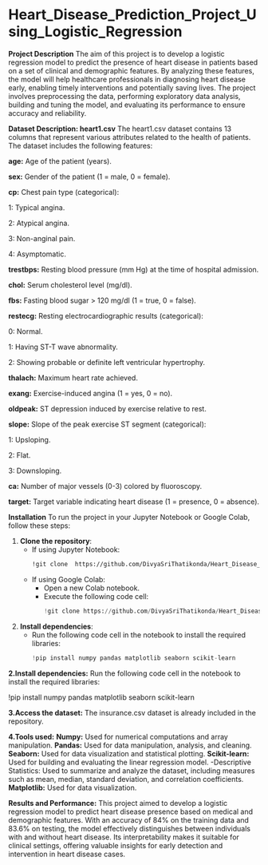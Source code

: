 # Heart_Disease_Prediction_Project_Using_Logistic_Regression

**Project Description**
The aim of this project is to develop a logistic regression model to predict the presence of heart disease in patients based on a set of clinical and demographic features. By analyzing these features, the model will help healthcare professionals in diagnosing heart disease early, enabling timely interventions and potentially saving lives. The project involves preprocessing the data, performing exploratory data analysis, building and tuning the model, and evaluating its performance to ensure accuracy and reliability.

**Dataset Description: heart1.csv**
The heart1.csv dataset contains 13 columns that represent various attributes related to the health of patients. The dataset includes the following features:

**age:** Age of the patient (years).
    
**sex:** Gender of the patient (1 = male, 0 = female).
    
**cp:** Chest pain type (categorical):
        
1: Typical angina.
    
2: Atypical angina.
    
3: Non-anginal pain.
    
4: Asymptomatic.
    
**trestbps:** Resting blood pressure (mm Hg) at the time of hospital admission.
    
**chol:** Serum cholesterol level (mg/dl).
    
**fbs:** Fasting blood sugar > 120 mg/dl (1 = true, 0 = false).
    
**restecg:** Resting electrocardiographic results (categorical):
        
0: Normal.
    
1: Having ST-T wave abnormality.
    
2: Showing probable or definite left ventricular hypertrophy.
    
**thalach:** Maximum heart rate achieved.
    
**exang:** Exercise-induced angina (1 = yes, 0 = no).
    
**oldpeak:** ST depression induced by exercise relative to rest.
    
**slope:** Slope of the peak exercise ST segment (categorical):
        
1: Upsloping.
    
2: Flat.
    
3: Downsloping.
    
**ca:** Number of major vessels (0-3) colored by fluoroscopy.
    
**target:** Target variable indicating heart disease (1 = presence, 0 = absence).

**Installation**
To run the project in your Jupyter Notebook or Google Colab, follow these steps:
1. **Clone the repository**:
   - If using Jupyter Notebook:
     ```bash
     !git clone  https://github.com/DivyaSriThatikonda/Heart_Disease_Prediction_Project_Using_Logistic_Regression
     ```
   - If using Google Colab:
     - Open a new Colab notebook.
     - Execute the following code cell:
       ```python
       !git clone https://github.com/DivyaSriThatikonda/Heart_Disease_Prediction_Project_Using_Logistic_Regression
       ```
2. **Install dependencies**:
   - Run the following code cell in the notebook to install the required libraries:
     ```python
     !pip install numpy pandas matplotlib seaborn scikit-learn
     ```
**2.Install dependencies:**
Run the following code cell in the notebook to install the required libraries:

!pip install numpy pandas matplotlib seaborn scikit-learn

**3.Access the dataset:**
The insurance.csv dataset is already included in the repository.

**4.Tools used:**
**Numpy:** Used for numerical computations and array manipulation.
**Pandas:** Used for data manipulation, analysis, and cleaning.
**Seaborn:** Used for data visualization and statistical plotting.
**Scikit-learn:** Used for building and evaluating the linear regression model. -Descriptive Statistics: Used to summarize and analyze the dataset, including measures such as mean, median, standard deviation, and correlation coefficients.
**Matplotlib:** Used for data visualization.

**Results and Performance:**
This project aimed to develop a logistic regression model to predict heart disease presence based on medical and demographic features. With an accuracy of 84% on the training data and 83.6% on testing, the model effectively distinguishes between individuals with and without heart disease. Its interpretability makes it suitable for clinical settings, offering valuable insights for early detection and intervention in heart disease cases.
